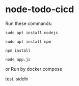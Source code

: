 # node-todo-cicd

Run these commands:


`sudo apt install nodejs`


`sudo apt install npm`


`npm install`

`node app.js`

or Run by docker compose

test.
siddhi
